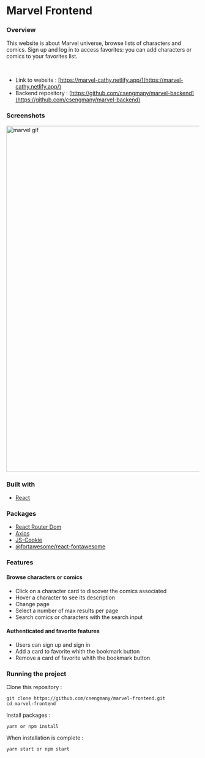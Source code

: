 # Marvel Frontend

### Overview

This website is about Marvel universe, browse lists of characters and comics. Sign up and log in to access favorites: you can add characters or comics to your favorites list.

<br>

-   Link to website : [https://marvel-cathy.netlify.app/](https://marvel-cathy.netlify.app/)
-   Backend repository : [https://github.com/csengmany/marvel-backend](https://github.com/csengmany/marvel-backend)

### Screenshots

<img
		width="900"
		alt="marvel gif"
		src="https://github.com/csengmany/marvel-frontend/blob/main/preview/marvel.gif">

### Built with

-   [React](https://reactjs.org/)

### Packages

-   [React Router Dom](https://reactrouter.com/web/guides/quick-start)
-   [Axios](https://github.com/axios/axios)
-   [JS-Cookie](https://github.com/js-cookie/js-cookie)
-   [@fortawesome/react-fontawesome](https://fontawesome.com/)

### Features

#### Browse characters or comics

-   Click on a character card to discover the comics associated
-   Hover a character to see its description
-   Change page
-   Select a number of max results per page
-   Search comics or characters with the search input

#### Authenticated and favorite features

-   Users can sign up and sign in
-   Add a card to favorite whith the bookmark button
-   Remove a card of favorite whith the bookmark button

### Running the project

Clone this repository :

```
git clone https://github.com/csengmany/marvel-frontend.git
cd marvel-frontend
```

Install packages :

```
yarn or npm install
```

When installation is complete :

```bash
yarn start or npm start
```
